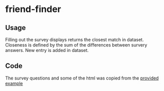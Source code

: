 # friend-finder

## Usage
Filling out the survey displays returns the closest match in dataset. Closeness is defined by the sum of the differences between survery answers. New entry is added in dataset.

## Code
The survey questions and some of the html was copied from the [provided example](https://friend-finder-fsf.herokuapp.com/)